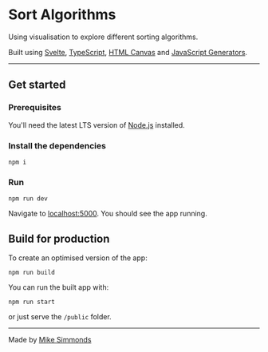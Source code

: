 # Sort Algorithms

Using visualisation to explore different sorting algorithms.

Built using [Svelte](https://svelte.dev/), [TypeScript](https://www.typescriptlang.org/), [HTML Canvas](https://developer.mozilla.org/ms/docs/Web/API/Canvas_API) and [JavaScript Generators](https://developer.mozilla.org/en-US/docs/Web/JavaScript/Reference/Global_Objects/Generator).

---

## Get started

### Prerequisites

You'll need the latest LTS version of [Node.js](https://nodejs.dev/) installed.

### Install the dependencies

```
npm i
```

### Run

```
npm run dev
```

Navigate to [localhost:5000](http://localhost:5000). You should see the app running.

## Build for production

To create an optimised version of the app:

```
npm run build
```

You can run the built app with:

```
npm run start
```

or just serve the `/public` folder.

---

Made by [Mike Simmonds](https://mike.id)

